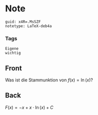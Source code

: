 # Note
```
guid: x4R=.MsSZF
notetype: LaTeX-deb4a
```

### Tags
```
Eigene
wichtig
```

## Front
Was ist die Stammunktion von $f(x)=\ln (x)$?

## Back
$F(x)=-x+x \cdot \ln (x)+C$
